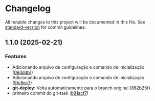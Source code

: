 # Changelog

All notable changes to this project will be documented in this file. See [standard-version](https://github.com/conventional-changelog/standard-version) for commit guidelines.

## 1.1.0 (2025-02-21)


### Features

* Adicionando arquivo de configuração e comando de inicialização ([09dddb1](https://github.com/tihhgoncalves/rocket-git-task/commit/09dddb1784f4cc94186d340d7a9cc85c20767a32))
* Adicionando arquivo de configuração e comando de inicialização ([5fc8ec7](https://github.com/tihhgoncalves/rocket-git-task/commit/5fc8ec7ea7ebe5ad868b5b094518dd3b962bc570))
* **git-deploy:** Volta automaticamente para o branch original ([882b25f](https://github.com/tihhgoncalves/rocket-git-task/commit/882b25fc8e37e71d4de34c5793c50e4fbf06f873))
* primeiro commit do git-task ([b81acf7](https://github.com/tihhgoncalves/rocket-git-task/commit/b81acf70f82bf62f198e21fbc05bd66a2794f36f))
